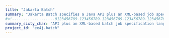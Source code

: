 ```yaml
---
title: "Jakarta Batch"
summary: "Jakarta Batch specifies a Java API plus an XML-based job specification language (JSL), which lets you compose batch jobs in XML from reusable Java application artifacts and conveniently parameterize different executions of a single job."
#<!--.................0123456789.123456789.123456789.123456789.123456789.123456789-->
summary_sixty_char: "API plus an XML-based batch job specification language"
project_id: "ee4j.batch"
---
```

